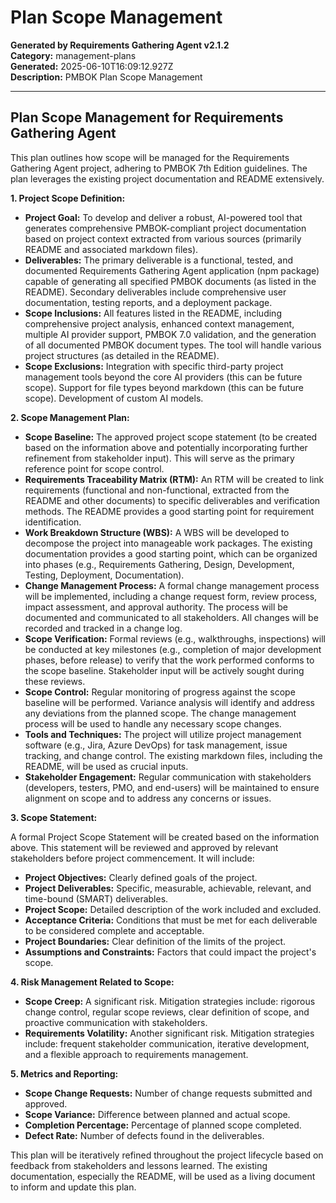 # Plan Scope Management

**Generated by Requirements Gathering Agent v2.1.2**  
**Category:** management-plans  
**Generated:** 2025-06-10T16:09:12.927Z  
**Description:** PMBOK Plan Scope Management

---

## Plan Scope Management for Requirements Gathering Agent

This plan outlines how scope will be managed for the Requirements Gathering Agent project, adhering to PMBOK 7th Edition guidelines.  The plan leverages the existing project documentation and README extensively.

**1. Project Scope Definition:**

* **Project Goal:** To develop and deliver a robust, AI-powered tool that generates comprehensive PMBOK-compliant project documentation based on project context extracted from various sources (primarily README and associated markdown files).
* **Deliverables:**  The primary deliverable is a functional, tested, and documented Requirements Gathering Agent application (npm package) capable of generating all specified PMBOK documents (as listed in the README). Secondary deliverables include comprehensive user documentation, testing reports, and a deployment package.
* **Scope Inclusions:**  All features listed in the README, including comprehensive project analysis, enhanced context management, multiple AI provider support, PMBOK 7.0 validation, and the generation of all documented PMBOK document types.  The tool will handle various project structures (as detailed in the README).
* **Scope Exclusions:**  Integration with specific third-party project management tools beyond the core AI providers (this can be future scope). Support for file types beyond markdown (this can be future scope).  Development of custom AI models.


**2. Scope Management Plan:**

* **Scope Baseline:** The approved project scope statement (to be created based on the information above and potentially incorporating further refinement from stakeholder input).  This will serve as the primary reference point for scope control.
* **Requirements Traceability Matrix (RTM):** An RTM will be created to link requirements (functional and non-functional, extracted from the README and other documents) to specific deliverables and verification methods. The README provides a good starting point for requirement identification.
* **Work Breakdown Structure (WBS):** A WBS will be developed to decompose the project into manageable work packages. The existing documentation provides a good starting point, which can be organized into phases (e.g., Requirements Gathering, Design, Development, Testing, Deployment, Documentation).
* **Change Management Process:** A formal change management process will be implemented, including a change request form, review process, impact assessment, and approval authority.  The process will be documented and communicated to all stakeholders.  All changes will be recorded and tracked in a change log.
* **Scope Verification:**  Formal reviews (e.g., walkthroughs, inspections) will be conducted at key milestones (e.g., completion of major development phases, before release) to verify that the work performed conforms to the scope baseline.  Stakeholder input will be actively sought during these reviews.
* **Scope Control:**  Regular monitoring of progress against the scope baseline will be performed.  Variance analysis will identify and address any deviations from the planned scope.  The change management process will be used to handle any necessary scope changes.
* **Tools and Techniques:**  The project will utilize project management software (e.g., Jira, Azure DevOps) for task management, issue tracking, and change control.  The existing markdown files, including the README, will be used as crucial inputs.
* **Stakeholder Engagement:**  Regular communication with stakeholders (developers, testers, PMO, and end-users) will be maintained to ensure alignment on scope and to address any concerns or issues.


**3. Scope Statement:**

A formal Project Scope Statement will be created based on the information above.  This statement will be reviewed and approved by relevant stakeholders before project commencement.  It will include:

* **Project Objectives:** Clearly defined goals of the project.
* **Project Deliverables:**  Specific, measurable, achievable, relevant, and time-bound (SMART) deliverables.
* **Project Scope:**  Detailed description of the work included and excluded.
* **Acceptance Criteria:**  Conditions that must be met for each deliverable to be considered complete and acceptable.
* **Project Boundaries:**  Clear definition of the limits of the project.
* **Assumptions and Constraints:**  Factors that could impact the project's scope.


**4.  Risk Management Related to Scope:**

* **Scope Creep:**  A significant risk.  Mitigation strategies include: rigorous change control, regular scope reviews, clear definition of scope, and proactive communication with stakeholders.
* **Requirements Volatility:** Another significant risk. Mitigation strategies include: frequent stakeholder communication, iterative development, and a flexible approach to requirements management.


**5.  Metrics and Reporting:**

* **Scope Change Requests:**  Number of change requests submitted and approved.
* **Scope Variance:**  Difference between planned and actual scope.
* **Completion Percentage:**  Percentage of planned scope completed.
* **Defect Rate:**  Number of defects found in the deliverables.


This plan will be iteratively refined throughout the project lifecycle based on feedback from stakeholders and lessons learned.  The existing documentation, especially the README, will be used as a living document to inform and update this plan.
